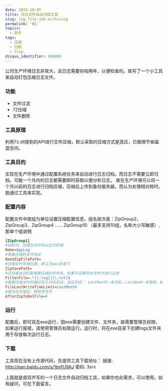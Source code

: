 ```yaml
---
date: 2015-10-05
title: 日志文件自动归档工具
slug: log_file-job-archiving
permalink: '01'
topics:
  - 软件
tags:
  - 压缩
  - 归档
  - 7zip
disqus_identifier: 100008
---
```


公司生产环境日志非常大，且日志需要存档两年，以便检查的。故写了一个小工具来自动打包压缩日志文件。
<!--more-->

### 功能

+ 文件过滤
+ 7Z压缩
+ 文件删除

### 工具原理

利用7z.dll提到的API进行文件压缩，默认采取的压缩方式是高压，已极限节省磁盘空间。

### 工具目的

实现在生产环境中通过配置系统任务来自动进行日志归档。而日志不需要立即归档，可能一个月内的日志都需要即时获取以便分析日志。
故在生产环境可以将一个月以前的日志进行归档压缩，压缩后上传到备份服务器。而认为处理相对耗时，股通过工具来实现。

### 配置内容

配置文件中按组为单位设置压缩配置信息，组名依次是：ZipGroup2、ZipGroup3、ZipGroup4 ...... ZipGroup10 （最多支持10组，名称大小写敏感）,那单个组说明
```ini
[ZipGroup1]
#组标识，压缩包文件名以此为前缀
Name=AppLog
#需要压缩的文件地址
NeedZipFilePath=
#压缩文件存储位置，默认为exe目录下
ZipSavePath=
#正则表达式匹配需要压缩的文件名，如果不设置将对文件不进行过滤
FilterFile=.*[\.log]|[\.txt]$
#需要压缩文件的最后写入时间验证，验证包括： LastMonth-本月前，LastWeek-本周前，BeforeToday-今天以前
FileLastWriteTimeLimit=LastMonth
#是否在压缩后，删除原文件
AfterZipToDelFile=F
```

### 运行
配置后，即可双击exe运行，因exe需要创建文件、文件夹，故需要管理员权限，如果运行报错，请使用管理员权限运行。运行时，将在exe目录下创建logs文件夹用于存放每次运行日志。


### 下载

工具现在没有上传源代码，先提供工具下载地址：
链接: http://pan.baidu.com/s/1bnfU9AJ 密码: 3srx

上面就是虞双齐写的一个日志文件自动归档工具，如果你也此需求，可以使用，如有疑问，可在下面留言。

